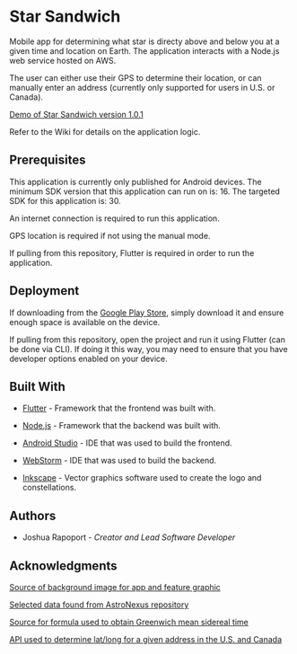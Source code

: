 # Star Sandwich

Mobile app for determining what star is directy above and below you at a given time and location on Earth. The application interacts with a Node.js web service hosted on AWS.

The user can either use their GPS to determine their location, or can manually enter an address (currently only supported for users in U.S. or Canada).

[Demo of Star Sandwich version 1.0.1](https://youtu.be/CAQskxgYjRo)

Refer to the Wiki for details on the application logic.

## Prerequisites

This application is currently only published for Android devices. The minimum SDK version that this application can run on is: 16. The targeted SDK for this application is: 30.

An internet connection is required to run this application.

GPS location is required if not using the manual mode.

If pulling from this repository, Flutter is required in order to run the application.

## Deployment

If downloading from the [Google Play Store](https://play.google.com/store/apps/details?id=com.joshrap.star_sandwich), simply download it and ensure enough space is available on the device.

If pulling from this repository, open the project and run it using Flutter (can be done via CLI). If doing it this way, you may need to ensure that you have developer options enabled on your device.

## Built With

- [Flutter](https://flutter.dev/) - Framework that the frontend was built with.

- [Node.js](https://nodejs.org/en/) - Framework that the backend was built with.

- [Android Studio](https://developer.android.com/studio) - IDE that was used to build the frontend.

- [WebStorm](https://www.jetbrains.com/webstorm/) - IDE that was used to build the backend.

- [Inkscape](https://inkscape.org/) - Vector graphics software used to create the logo and constellations.

## Authors

- Joshua Rapoport - _Creator and Lead Software Developer_

## Acknowledgments

[Source of background image for app and feature graphic](https://unsplash.com/photos/uhjiu8FjnsQ)

[Selected data found from AstroNexus repository](https://github.com/astronexus/HYG-Database)

[Source for formula used to obtain Greenwich mean sidereal time](https://www2.mps.mpg.de/homes/fraenz/systems/systems3art/node10.html)

[API used to determine lat/long for a given address in the U.S. and Canada](https://www.geocod.io/)
